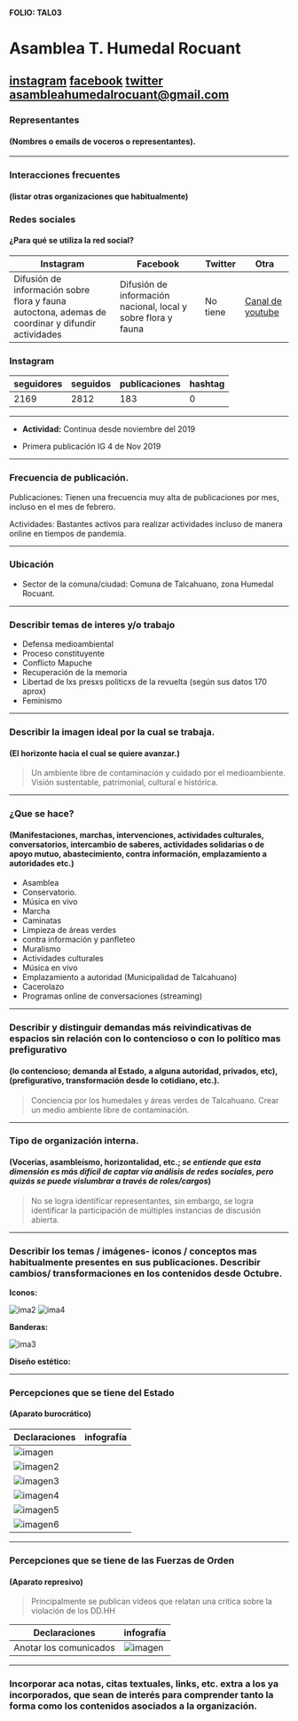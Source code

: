 #### FOLIO: TAL03
# Asamblea T. Humedal Rocuant

[instagram](https://www.instagram.com/asambleahumedalrocuant/)
[facebook](https://www.facebook.com/Asambleahumedalrocuant)
[twitter]()
<asambleahumedalrocuant@gmail.com>
---

### Representantes
#### (Nombres o emails de voceros o representantes).

---
### Interacciones frecuentes
#### (listar otras organizaciones que habitualmente)

### Redes sociales
#### ¿Para qué se utiliza la red social?
| Instagram | Facebook | Twitter | Otra 
|---|---|---|---|
|Difusión de información sobre flora y fauna autoctona, ademas de coordinar y difundir actividades|Difusión de información nacional, local y sobre flora y fauna|No tiene|[Canal de youtube](https://www.youtube.com/channel/UCZ-xRXsZCUqegkR4wjKOEIw) |

### **Instagram**
| seguidores | seguidos | publicaciones | hashtag |
|---|---|---|---|
|2169|2812|183|0|

---

* **Actividad:** Continua desde noviembre del 2019

* Primera publicación IG 4 de Nov 2019

---
### Frecuencia de publicación.

Publicaciones: Tienen una frecuencia muy alta de publicaciones por mes, incluso en el mes de febrero. 

Actividades: Bastantes activos para realizar actividades incluso de manera online en tiempos de pandemia. 

---
### Ubicación
* Sector de la comuna/ciudad: Comuna de Talcahuano, zona Humedal Rocuant. 

---
### Describir temas de interes y/o trabajo

* Defensa medioambiental
* Proceso constituyente
* Conflicto Mapuche
* Recuperación de la memoria
* Libertad de lxs presxs politicxs de la revuelta (según sus datos 170 aprox)
* Feminismo

---
### Describir la imagen ideal por la cual se trabaja.
#### (El horizonte hacia el cual se quiere avanzar.)

> Un ambiente libre de contaminación y cuidado por el medioambiente. Visión sustentable, patrimonial, cultural e histórica.

---
### ¿Que se hace?
#### (Manifestaciones, marchas, intervenciones, actividades culturales, conversatorios, intercambio de saberes, actividades solidarias o de apoyo mutuo, abastecimiento, contra información, emplazamiento a autoridades etc.)

* Asamblea
* Conservatorio.
* Música en vivo
* Marcha
* Caminatas
* Limpieza de áreas verdes  
* contra información y panfleteo
* Muralismo
* Actividades culturales
* Música en vivo
* Emplazamiento a autoridad (Municipalidad de Talcahuano)
* Cacerolazo 
* Programas online de conversaciones (streaming)

---
### Describir y distinguir demandas más reivindicativas de espacios sin relación con lo contencioso o con lo político mas prefigurativo
#### (lo contencioso; demanda al Estado, a alguna autoridad, privados, etc), (prefigurativo, transformación desde lo cotidiano, etc.).

> Conciencia por los humedales y áreas verdes de Talcahuano. Crear un medio ambiente libre de contaminación.

---
### Tipo de organización interna.
#### (Vocerías, asambleísmo, horizontalidad, etc.; *se entiende que esta dimensión es más difícil de captar vía análisis de redes sociales, pero quizás se puede vislumbrar a través de roles/cargos*)

> No se logra identificar representantes, sin embargo, se logra identificar la participación de múltiples instancias de discusión abierta.

---
### Describir los temas / imágenes- iconos / conceptos mas habitualmente presentes en sus publicaciones. Describir cambios/ transformaciones en los contenidos desde Octubre.

**Iconos:**

![ima2](92667045_1643318775806520_334874952903211679_n.jpg)
![ima4](73685208_126135178820724_1392113759195538578_n.jpg)

**Banderas:**

![ima3](101019658_555491411820466_7003737833944789540_n.jpg)

**Diseño estético:**

>

---
### Percepciones que se tiene del Estado
#### (Aparato burocrático)

| Declaraciones | infografía | 
|---|---|
|![imagen](103140795_188359882626294_5514518915929415601_n.jpg) |  |
|![imagen2](103191408_841342436355362_5727153335542201034_n.jpg) ||
|![imagen3](103301769_555983298355068_6140351940107985445_n.jpg) ||
|![imagen4](103362759_599054067408036_3084920963516079622_n.jpg) ||
|![imagen5](103732573_887461001748885_429017950437419829_n.jpg) ||
|![imagen6](103534244_3068692063224605_289027703355177816_n.jpg) ||


---
### Percepciones que se tiene de las Fuerzas de Orden
#### (Aparato represivo)

> Principalmente se publican videos que relatan una critica sobre la violación de los DD.HH

| Declaraciones | infografía | 
|---|---|
|Anotar los comunicados | ![imagen](110097598_120364006416737_8520634038440700032_n.jpg) |

---
### Incorporar aca notas, citas textuales, links, etc. extra a los ya incorporados, que sean de interés para comprender tanto la forma como los contenidos asociados a la organización.

